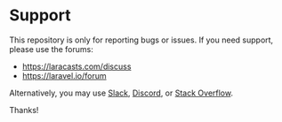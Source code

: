 # Support

This repository is only for reporting bugs or issues. If you need support, please use the forums:

- https://laracasts.com/discuss
- https://laravel.io/forum

Alternatively, you may use [Slack](https://larachat.co/), [Discord](https://discordapp.com/invite/mPZNm7A), or [Stack Overflow](http://stackoverflow.com/questions/tagged/laravel).

Thanks!
